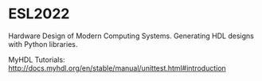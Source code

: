# ESL2022
Hardware Design of Modern Computing Systems. Generating HDL designs with Python libraries.

MyHDL Tutorials: http://docs.myhdl.org/en/stable/manual/unittest.html#introduction
